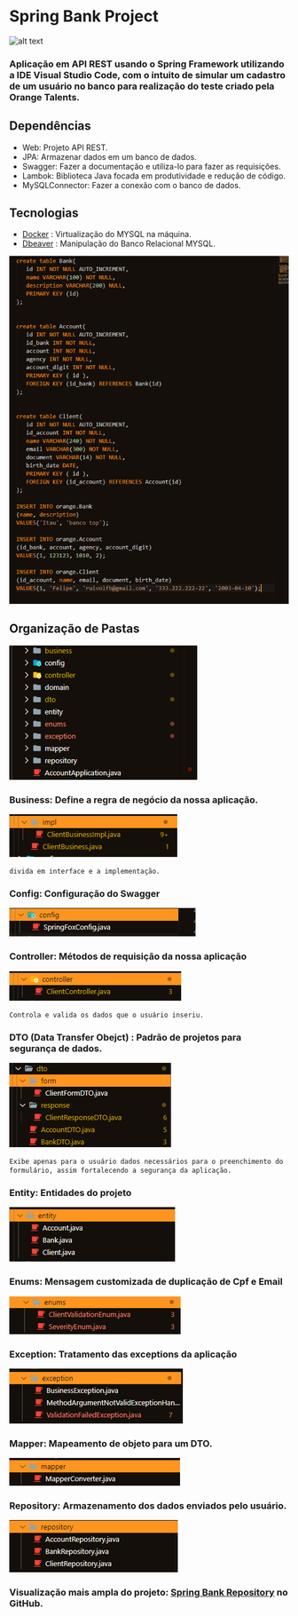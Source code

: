 # Spring Bank Project
![alt text](https://fernandofranzini.files.wordpress.com/2018/04/1_gycg7f5bylur4ut_jaes7a.png?raw=true)


   ### Aplicação em API REST usando o Spring Framework utilizando a IDE Visual Studio Code, com o intuito de simular um cadastro de um usuário no banco para realização do teste criado pela Orange Talents.

   ## Dependências

- Web: Projeto API REST.
- JPA: Armazenar dados em um banco de dados.
- Swagger: Fazer a documentação  e utiliza-lo para fazer as requisições.
- Lambok: Biblioteca Java focada em produtividade e redução de código.
- MySQLConnector: Fazer a conexão com o banco de dados.

## Tecnologias

  * [Docker] : Virtualização do MYSQL na máquina.
  * [Dbeaver] : Manipulação do Banco Relacional MYSQL.

![alt text](https://github.com/luizfelipebraga/SpringBankProject/blob/testBranch/img/mysql.png?raw=true)
  

## Organização de Pastas
![alt text](https://github.com/luizfelipebraga/SpringBankProject/blob/testBranch/img/allFolders.png?raw=true)
  
  ### Business: Define a regra de negócio da nossa aplicação.
  ![alt text](https://github.com/luizfelipebraga/SpringBankProject/blob/testBranch/img/business.png?raw=true)
  
    divida em interface e a implementação.
  

  ### Config: Configuração do Swagger
  ![alt text](https://github.com/luizfelipebraga/SpringBankProject/blob/testBranch/img/swagger.png?raw=true)

  ### Controller: Métodos de requisição da nossa aplicação 
  ![alt text](https://github.com/luizfelipebraga/SpringBankProject/blob/testBranch/img/clientController.png?raw=true)

    Controla e valida os dados que o usuário inseriu.

  ### DTO (Data Transfer Obejct) : Padrão de projetos para segurança de dados.
![alt text](https://github.com/luizfelipebraga/SpringBankProject/blob/testBranch/img/dtos.png?raw=true)

    Exibe apenas para o usuário dados necessários para o preenchimento do formulário, assim fortalecendo a segurança da aplicação. 

### Entity: Entidades do projeto
![alt text](https://github.com/luizfelipebraga/SpringBankProject/blob/testBranch/img/entidades%20criadas.png?raw=true)

### Enums: Mensagem customizada de duplicação de Cpf e Email
![alt text](https://github.com/luizfelipebraga/SpringBankProject/blob/testBranch/img/duplicatedDocumentAndEmail.png?raw=true)
### Exception: Tratamento das exceptions da aplicação
![alt text](https://github.com/luizfelipebraga/SpringBankProject/blob/testBranch/img/exceptions.png?raw=true)

### Mapper: Mapeamento de objeto para um DTO.
![alt text](https://github.com/luizfelipebraga/SpringBankProject/blob/testBranch/img/mapper.png?raw=true)
### Repository: Armazenamento dos dados enviados pelo usuário.
![alt text](https://github.com/luizfelipebraga/SpringBankProject/blob/testBranch/img/repositories.png?raw=true)

### Visualização mais ampla do projeto: [Spring Bank Repository][luizfelipebraga] no GitHub.


   [luizfelipebraga]: <https://github.com/luizfelipebraga/SpringBankProject>
   [git-repo-url]: <https://github.com/joemccann/dillinger.git>
   [john gruber]: <http://daringfireball.net>
   [df1]: <http://daringfireball.net/projects/markdown/>
   [markdown-it]: <https://github.com/markdown-it/markdown-it>
   [Ace Editor]: <http://ace.ajax.org>
   [node.js]: <http://nodejs.org>
   [Twitter Bootstrap]: <http://twitter.github.com/bootstrap/>
   [jQuery]: <http://jquery.com>
   [@tjholowaychuk]: <http://twitter.com/tjholowaychuk>
   [express]: <http://expressjs.com>
   [AngularJS]: <http://angularjs.org>
   [Gulp]: <http://gulpjs.com>
   [Docker]: <http://docker.com>
   [Dbeaver]: <http://Dbeaver.com>

